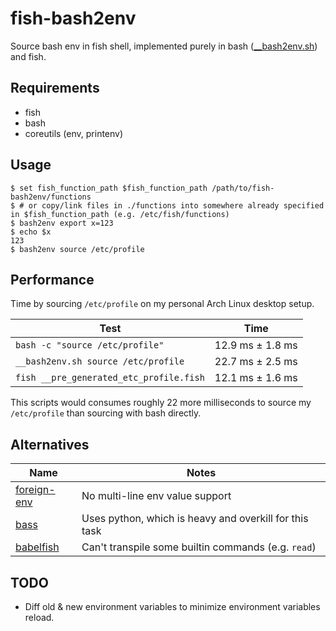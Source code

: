 # fish-bash2env

Source bash env in fish shell, implemented purely in bash ([\_\_bash2env.sh](./functions/__bash2env.sh)) and fish.

## Requirements

* fish
* bash
* coreutils (env, printenv)

## Usage

```fish
$ set fish_function_path $fish_function_path /path/to/fish-bash2env/functions
$ # or copy/link files in ./functions into somewhere already specified in $fish_function_path (e.g. /etc/fish/functions)
$ bash2env export x=123
$ echo $x
123
$ bash2env source /etc/profile
```

## Performance

Time by sourcing `/etc/profile` on my personal Arch Linux desktop setup.

| Test                                    | Time             |
| --------------------------------------- | ---------------- |
| `bash -c "source /etc/profile"`         | 12.9 ms ± 1.8 ms |
| `__bash2env.sh source /etc/profile`     | 22.7 ms ± 2.5 ms |
| `fish __pre_generated_etc_profile.fish` | 12.1 ms ± 1.6 ms |

This scripts would consumes roughly 22 more milliseconds to source my `/etc/profile` than sourcing with bash directly.

## Alternatives

| Name                                                            | Notes                                                  |
| --------------------------------------------------------------- | ------------------------------------------------------ |
| [foreign-env](https://github.com/oh-my-fish/plugin-foreign-env) | No multi-line env value support                        |
| [bass](https://github.com/edc/bass)                             | Uses python, which is heavy and overkill for this task |
| [babelfish](https://github.com/bouk/babelfish)                  | Can't transpile some builtin commands (e.g. `read`)    |

## TODO
* Diff old & new environment variables to minimize environment variables reload.
